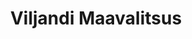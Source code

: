 ---
title: Viljandi Maavalitsus
maintainer_name: Urmas Muldmaa
maintainer_email: urmas.muldmaa@viljandi.maavalitsus.ee
description: ''
---